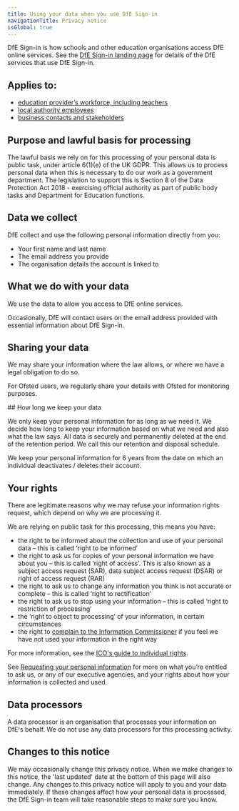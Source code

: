 ```yaml
---
title: Using your data when you use DfE Sign-in
navigationTitle: Privacy notice
isGlobal: true
---
```


DfE Sign-in is how schools and other education organisations access DfE online services. See the [DfE Sign-in landing page](https://services.signin.education.gov.uk/) for details of the DfE services that use DfE Sign-in.

## Applies to:

- [education provider’s workforce, including teachers](https://www.gov.uk/government/publications/privacy-information-education-providers-workforce-including-teachers)
- [local authority employees](https://www.gov.uk/government/publications/privacy-information-local-authority-employees)
- [business contacts and stakeholders](https://www.gov.uk/government/publications/privacy-information-business-contacts-and-stakeholders)

## Purpose and lawful basis for processing

The lawful basis we rely on for this processing of your personal data is public task, under article 6(1)(e) of the UK GDPR. This allows us to process personal data when this is necessary to do our work as a government department. The legislation to support this is Section 8 of the Data Protection Act 2018 - exercising official authority as part of public body tasks and Department for Education functions.

## Data we collect

DfE collect and use the following personal information directly from you:

- Your first name and last name
- The email address you provide
- The organisation details the account is linked to

## What we do with your data

We use the data to allow you access to DfE online services.

Occasionally, DfE will contact users on the email address provided with essential information about DfE Sign-in.

## Sharing your data

We may share your information where the law allows, or where we have a legal obligation to do so.

For Ofsted users, we regularly share your details with Ofsted for monitoring purposes.

## How long we keep your data

We only keep your personal information for as long as we need it. We decide how long to keep your information based on what we need and also what the law says. All data is securely and permanently deleted at the end of the retention period. We call this our retention and disposal schedule.

We keep your personal information for 6 years from the date on which an individual deactivates / deletes their account.

## Your rights

There are legitimate reasons why we may refuse your information rights request, which depend on why we are processing it.

We are relying on public task for this processing, this means you have:

- the right to be informed about the collection and use of your personal data – this is called ‘right to be informed’
- the right to ask us for copies of your personal information we have about you – this is called ‘right of access’. This is also known as a subject access request (SAR), data subject access request (DSAR) or right of access request (RAR)
- the right to ask us to change any information you think is not accurate or complete – this is called ‘right to rectification’
- the right to ask us to stop using your information – this is called ‘right to restriction of processing’
- the ‘right to object to processing’ of your information, in certain circumstances
- the right to [complain to the Information Commissioner](https://www.gov.uk/government/publications/requesting-your-personal-information/requesting-your-personal-information#how-to-contact-us-and-how-to-make-a-complaint) if you feel we have not used your information in the right way

For more information, see the [ICO's guide to individual rights](https://ico.org.uk/for-organisations/guide-to-data-protection/guide-to-the-general-data-protection-regulation-gdpr/individual-rights/).

See [Requesting your personal information](https://www.gov.uk/government/publications/requesting-your-personal-information/requesting-your-personal-information#your-rights) for more on what you’re entitled to ask us, or any of our executive agencies, and your rights about how your information is collected and used.

## Data processors

A data processor is an organisation that processes your information on DfE's behalf. We do not use any data processors for this processing activity.

## Changes to this notice

We may occasionally change this privacy notice. When we make changes to this notice, the 'last updated' date at the bottom of this page will also change. Any changes to this privacy notice will apply to you and your data immediately. If these changes affect how your personal data is processed, the DfE Sign-in team will take reasonable steps to make sure you know.
